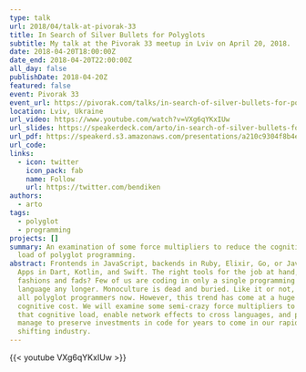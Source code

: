 ```yaml
---
type: talk
url: 2018/04/talk-at-pivorak-33
title: In Search of Silver Bullets for Polyglots
subtitle: My talk at the Pivorak 33 meetup in Lviv on April 20, 2018.
date: 2018-04-20T18:00:00Z
date_end: 2018-04-20T22:00:00Z
all_day: false
publishDate: 2018-04-20Z
featured: false
event: Pivorak 33
event_url: https://pivorak.com/talks/in-search-of-silver-bullets-for-polyglots
location: Lviv, Ukraine
url_video: https://www.youtube.com/watch?v=VXg6qYKxIUw
url_slides: https://speakerdeck.com/arto/in-search-of-silver-bullets-for-polyglots-at-pivorak-33
url_pdf: https://speakerd.s3.amazonaws.com/presentations/a210c9304f8b4e9ca85620c67b7bea4c/Silver_Bullets_for_Polyglots_at_Pivorak_33.pdf
url_code:
links:
  - icon: twitter
    icon_pack: fab
    name: Follow
    url: https://twitter.com/bendiken
authors:
  - arto
tags:
  - polyglot
  - programming
projects: []
summary: An examination of some force multipliers to reduce the cognitive
  load of polyglot programming.
abstract: Frontends in JavaScript, backends in Ruby, Elixir, Go, or Java.
  Apps in Dart, Kotlin, and Swift. The right tools for the job at hand, or
  fashions and fads? Few of us are coding in only a single programming
  language any longer. Monoculture is dead and buried. Like it or not, we are
  all polyglot programmers now. However, this trend has come at a huge
  cognitive cost. We will examine some semi-crazy force multipliers to reduce
  that cognitive load, enable network effects to cross languages, and perhaps
  manage to preserve investments in code for years to come in our rapidly
  shifting industry.
---
```


{{< youtube VXg6qYKxIUw >}}
